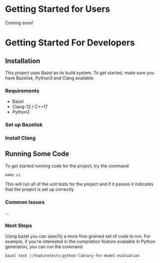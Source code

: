 # Getting Started for Users

Coming soon!

# Getting Started For Developers

## Installation

This project uses Bazel as its build system. To get started, make sure you have
Bazelisk, Python3 and Clang available.

### Requirements

- Bazel
- Clang-12 / C++17
- Python3


### Set up Bazelisk

### Install Clang

## Running Some Code

To get started running code for the project, try the command

`make ci`

This will run all of the unit tests for the project and if it passes it indicates that the project is set up correctly

### Common Issues

...

### Next Steps

Using bazel you can specify a more fine-grained set of code to run. For example, if you're interested in the compilation feature available in Python generation, you can run the command

`bazel test //featuretests:python-library-for-model-evaluation`

